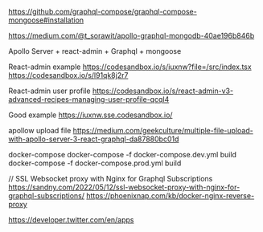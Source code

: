 https://github.com/graphql-compose/graphql-compose-mongoose#installation

https://medium.com/@t_sorawit/apollo-graphql-mongodb-40ae196b846b

Apollo Server + react-admin + Graphql + mongoose


React-admin example
https://codesandbox.io/s/iuxnw?file=/src/index.tsx
https://codesandbox.io/s/l91qk8j2r7

React-admin user profile
https://codesandbox.io/s/react-admin-v3-advanced-recipes-managing-user-profile-qcql4

Good example
https://iuxnw.sse.codesandbox.io/


apollow upload file
https://medium.com/geekculture/multiple-file-upload-with-apollo-server-3-react-graphql-da87880bc01d


docker-compose 
docker-compose -f docker-compose.dev.yml build
docker-compose -f docker-compose.prod.yml build


// SSL Websocket proxy with Nginx for Graphql Subscriptions
https://sandny.com/2022/05/12/ssl-websocket-proxy-with-nginx-for-graphql-subscriptions/
https://phoenixnap.com/kb/docker-nginx-reverse-proxy


https://developer.twitter.com/en/apps